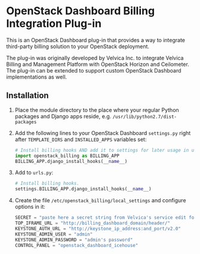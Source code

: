 OpenStack Dashboard Billing Integration Plug-in
===============================================

This is an OpenStack Dashboard plug-in that provides a way to integrate third-party billing solution to your OpenStack deployment.

The plug-in was originally developed by Velvica Inc. to integrate Velvica Billing and Management Platform
with OpenStack Horizon and Ceilometer. The plug-in can be extended to support custom OpenStack Dashboard implementations as well.

Installation
------------

1. Place the module directory to the place where your regular Python packages
   and Django apps reside, e.g. `/usr/lib/python2.7/dist-packages`

2. Add the following lines to your OpenStack Dashboard `settings.py` right after
   `TEMPLATE_DIRS` and `INSTALLED_APPS` variables set:

   ```python
   # Install billing hooks AND add it to settings for later usage in urls.py
   import openstack_billing as BILLING_APP
   BILLING_APP.django_install_hooks(__name__)
   ```

3. Add to `urls.py`:

   ```python
   # Install billing hooks.
   settings.BILLING_APP.django_install_hooks(__name__)
   ```

4. Create the file `/etc/openstack_billing/local_settings` and configure options in it:

   ```python
   SECRET = "paste here a secret string from Velvica's service edit form"
   TOP_IFRAME_URL = "http://billing_dashboard_domain/header/"
   KEYSTONE_AUTH_URL = "http://keystone_ip_address:and_port/v2.0"
   KEYSTONE_ADMIN_USER = "admin"
   KEYSTONE_ADMIN_PASSWORD = "admin's password"
   CONTROL_PANEL = "openstack_dashboard_icehouse"
   ```
